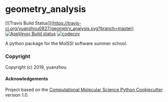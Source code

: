 geometry_analysis
==============================
[//]: # (Badges)
[![Travis Build Status]][(https://travis-ci.org/yuanzhou0827/geometry_analysis.svg?branch=master)](https://travis-ci.org/yuanzhou0827/geometry_analysis)
[![AppVeyor Build status](https://ci.appveyor.com/api/projects/status/REPLACE_WITH_APPVEYOR_LINK/branch/master?svg=true)](https://ci.appveyor.com/project/REPLACE_WITH_OWNER_ACCOUNT/geometry_analysis/branch/master)
[![codecov](https://codecov.io/gh/yuanzhou0827/geometry_analysis/branch/master/graph/badge.svg)](https://codecov.io/gh/yuanzhou0827/geometry_analysis)

A python package for the MolSSI software summer school.

### Copyright

Copyright (c) 2019, yuanzhou


#### Acknowledgements
 
Project based on the 
[Computational Molecular Science Python Cookiecutter](https://github.com/molssi/cookiecutter-cms) version 1.0.
